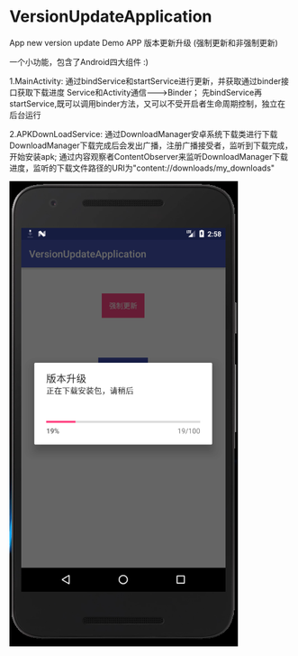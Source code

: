 # VersionUpdateApplication
App new version update Demo 
APP 版本更新升级 (强制更新和非强制更新)

一个小功能，包含了Android四大组件 :)

1.MainActivity:  通过bindService和startService进行更新，并获取通过binder接口获取下载进度
  Service和Activity通信--->Binder；
  先bindService再startService,既可以调用binder方法，又可以不受开启者生命周期控制，独立在后台运行

2.APKDownLoadService: 通过DownloadManager安卓系统下载类进行下载
  DownloadManager下载完成后会发出广播，注册广播接受者，监听到下载完成，开始安装apk;
  通过内容观察者ContentObserver来监听DownloadManager下载进度，监听的下载文件路径的URI为"content://downloads/my_downloads"
  
![image](https://github.com/EvaZhang321/VersionUpdateApplication/blob/master/img/20180820105827.png)
